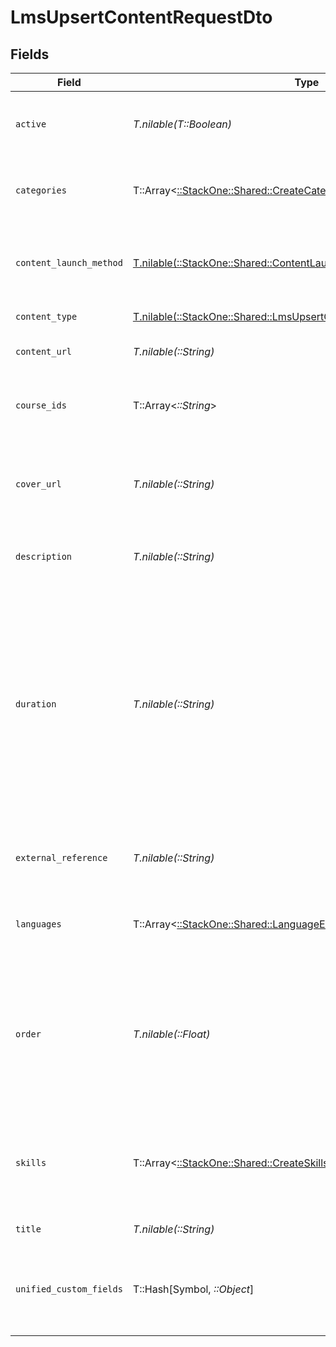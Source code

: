 # LmsUpsertContentRequestDto


## Fields

| Field                                                                                                                                                                                                            | Type                                                                                                                                                                                                             | Required                                                                                                                                                                                                         | Description                                                                                                                                                                                                      | Example                                                                                                                                                                                                          |
| ---------------------------------------------------------------------------------------------------------------------------------------------------------------------------------------------------------------- | ---------------------------------------------------------------------------------------------------------------------------------------------------------------------------------------------------------------- | ---------------------------------------------------------------------------------------------------------------------------------------------------------------------------------------------------------------- | ---------------------------------------------------------------------------------------------------------------------------------------------------------------------------------------------------------------- | ---------------------------------------------------------------------------------------------------------------------------------------------------------------------------------------------------------------- |
| `active`                                                                                                                                                                                                         | *T.nilable(T::Boolean)*                                                                                                                                                                                          | :heavy_minus_sign:                                                                                                                                                                                               | Whether the content is active and available for users.                                                                                                                                                           | true                                                                                                                                                                                                             |
| `categories`                                                                                                                                                                                                     | T::Array<[::StackOne::Shared::CreateCategoriesApiModel](../../models/shared/createcategoriesapimodel.md)>                                                                                                        | :heavy_minus_sign:                                                                                                                                                                                               | The categories associated with this content                                                                                                                                                                      | [<br/>{<br/>"name": "Technology"<br/>}<br/>]                                                                                                                                                                     |
| `content_launch_method`                                                                                                                                                                                          | [T.nilable(::StackOne::Shared::ContentLaunchMethod)](../../models/shared/contentlaunchmethod.md)                                                                                                                 | :heavy_minus_sign:                                                                                                                                                                                               | The content launch method associated with this content                                                                                                                                                           | browser                                                                                                                                                                                                          |
| `content_type`                                                                                                                                                                                                   | [T.nilable(::StackOne::Shared::LmsUpsertContentRequestDtoContentType)](../../models/shared/lmsupsertcontentrequestdtocontenttype.md)                                                                             | :heavy_minus_sign:                                                                                                                                                                                               | The type of content                                                                                                                                                                                              |                                                                                                                                                                                                                  |
| `content_url`                                                                                                                                                                                                    | *T.nilable(::String)*                                                                                                                                                                                            | :heavy_minus_sign:                                                                                                                                                                                               | The external URL of the content                                                                                                                                                                                  | https://www.youtube.com/watch?v=16873                                                                                                                                                                            |
| `course_ids`                                                                                                                                                                                                     | T::Array<*::String*>                                                                                                                                                                                             | :heavy_minus_sign:                                                                                                                                                                                               | The parent IDs associated with this content                                                                                                                                                                      | [<br/>"16873-SOFTWARE-ENG-COURSE"<br/>]                                                                                                                                                                          |
| `cover_url`                                                                                                                                                                                                      | *T.nilable(::String)*                                                                                                                                                                                            | :heavy_minus_sign:                                                                                                                                                                                               | The URL of the thumbnail image associated with the content.                                                                                                                                                      | https://www.googledrive.com/?v=16873                                                                                                                                                                             |
| `description`                                                                                                                                                                                                    | *T.nilable(::String)*                                                                                                                                                                                            | :heavy_minus_sign:                                                                                                                                                                                               | The description of the content                                                                                                                                                                                   | This video acts as learning content for software engineers.                                                                                                                                                      |
| `duration`                                                                                                                                                                                                       | *T.nilable(::String)*                                                                                                                                                                                            | :heavy_minus_sign:                                                                                                                                                                                               | The duration of the content following the ISO8601 standard. If duration_unit is applicable we will derive this from the smallest unit given in the duration string or the minimum unit accepted by the provider. | P3Y6M4DT12H30M5S                                                                                                                                                                                                 |
| `external_reference`                                                                                                                                                                                             | *T.nilable(::String)*                                                                                                                                                                                            | :heavy_minus_sign:                                                                                                                                                                                               | The external ID associated with this content                                                                                                                                                                     | SOFTWARE-ENG-LV1-TRAINING-VIDEO-1                                                                                                                                                                                |
| `languages`                                                                                                                                                                                                      | T::Array<[::StackOne::Shared::LanguageEnum](../../models/shared/languageenum.md)>                                                                                                                                | :heavy_minus_sign:                                                                                                                                                                                               | The languages associated with this content                                                                                                                                                                       |                                                                                                                                                                                                                  |
| `order`                                                                                                                                                                                                          | *T.nilable(::Float)*                                                                                                                                                                                             | :heavy_minus_sign:                                                                                                                                                                                               | The order of the individual content within a content grouping. This is not applicable for pushing individual content.                                                                                            | 1                                                                                                                                                                                                                |
| `skills`                                                                                                                                                                                                         | T::Array<[::StackOne::Shared::CreateSkillsApiModel](../../models/shared/createskillsapimodel.md)>                                                                                                                | :heavy_minus_sign:                                                                                                                                                                                               | The skills associated with this content                                                                                                                                                                          | [<br/>{<br/>"name": "Software Engineering",<br/>"id": "cx2367ndc8dgsbjhka9ry4",<br/>"remote_id": "SE-001"<br/>}<br/>]                                                                                            |
| `title`                                                                                                                                                                                                          | *T.nilable(::String)*                                                                                                                                                                                            | :heavy_minus_sign:                                                                                                                                                                                               | The title of the content                                                                                                                                                                                         | Software Engineer Lv 1                                                                                                                                                                                           |
| `unified_custom_fields`                                                                                                                                                                                          | T::Hash[Symbol, *::Object*]                                                                                                                                                                                      | :heavy_minus_sign:                                                                                                                                                                                               | Custom Unified Fields configured in your StackOne project                                                                                                                                                        | {<br/>"my_project_custom_field_1": "REF-1236",<br/>"my_project_custom_field_2": "some other value"<br/>}                                                                                                         |